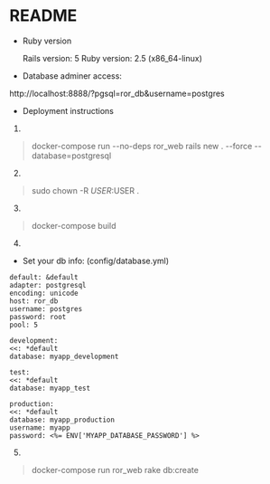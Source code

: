 # README

* Ruby version

    Rails version: 5
    Ruby version: 2.5 (x86_64-linux)

* Database adminer access:

http://localhost:8888/?pgsql=ror_db&username=postgres

* Deployment instructions

1.

> docker-compose run --no-deps ror_web rails new . --force --database=postgresql

2.

> sudo chown -R $USER:$USER .

3.

> docker-compose build

4.

* Set your db info: (config/database.yml)

```
default: &default
adapter: postgresql
encoding: unicode
host: ror_db
username: postgres
password: root
pool: 5

development:
<<: *default
database: myapp_development

test:
<<: *default
database: myapp_test

production:
<<: *default
database: myapp_production
username: myapp
password: <%= ENV['MYAPP_DATABASE_PASSWORD'] %>
```

5.

> docker-compose run ror_web rake db:create